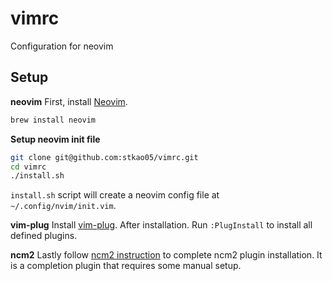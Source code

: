 # vimrc

Configuration for neovim

## Setup

__neovim__
First, install [Neovim](https://neovim.io/). 

```sh
brew install neovim
```

__Setup neovim init file__

```sh
git clone git@github.com:stkao05/vimrc.git
cd vimrc
./install.sh
```

`install.sh` script will create a neovim config file at `~/.config/nvim/init.vim`.

__vim-plug__
Install [vim-plug](https://github.com/junegunn/vim-plug). After installation. Run `:PlugInstall` to install all defined plugins. 

__ncm2__
Lastly follow [ncm2 instruction](https://github.com/ncm2/ncm2) to complete ncm2 plugin installation. It is a completion plugin that requires some manual setup.






